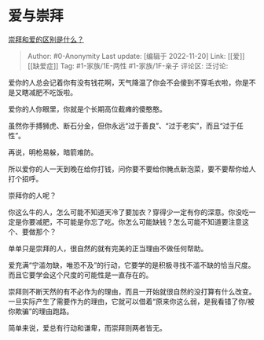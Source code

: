 # 爱与崇拜
[崇拜和爱的区别是什么？](https://www.zhihu.com/question/444941235/answer/2765965916)

> Author: #0-Anonymity
> Last update: [编辑于 2022-11-20]
> Link: [[爱]] [[缺爱症]]
> Tag: #1-家族/1E-两性 #1-家族/1F-亲子
> 评论区:
> 泛讨论:

爱你的人总会记着你有没有钱花啊，天气降温了你会不会傻到不穿毛衣啦，你是不是又瞎减肥不吃饭啦。

爱你的人你眼里，你就是个长期高位截瘫的傻憨憨。

虽然你手搏狮虎、断石分金，但你永远“过于善良”、“过于老实”，而且“过于任性”。

再说，明枪易躲，暗箭难防。

所以爱你的人一天到晚在给你打钱，问你要不要给你腌点新泡菜，要不要帮你给人打个招呼。

崇拜你的人呢？

你这么牛的人，怎么可能不知道天冷了要加衣？穿得少一定有你的深意。你没吃一定是你要减肥，不可能是你忘了吃。你怎么可能缺钱？怎么可能不知道要注意这个、要做那个？

单单只是崇拜的人，很自然的就有完美的正当理由不做任何帮助。

爱充满“宁滥勿缺，唯恐不及”的行动，它要学的是积极寻找不滥不缺的恰当尺度。而且它要学会这个尺度的可能性是一直存在的。

崇拜则不断天然的有不必作为的理由，而且一开始就很自然的没打算有什么改变。一旦实际产生了需要作为的理由，它就可以借着“原来你这么弱，是我看错了你/被你欺骗”的理由跑路。

简单来说，爱总有行动和谦卑，而崇拜则两者皆无。
